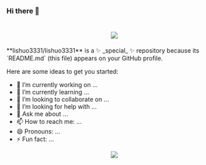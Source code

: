 ### Hi there 👋
<h1 align="center">
  <a href="https://sunguoqi.com/">
    <img src="https://readme-typing-svg.herokuapp.com/?lines=console.log(%22Hello%2C%20World!%22);想得太多，做得太少!&center=true&size=27">
  </a>
</h1>
**lishuo3331/lishuo3331** is a ✨ _special_ ✨ repository because its `README.md` (this file) appears on your GitHub profile.

Here are some ideas to get you started:

- 🔭 I’m currently working on ...
- 🌱 I’m currently learning ...
- 👯 I’m looking to collaborate on ...
- 🤔 I’m looking for help with ...
- 💬 Ask me about ...
- 📫 How to reach me: ...
- 😄 Pronouns: ...
- ⚡ Fun fact: ...
<div align="center">
    <img  src="https://github-readme-streak-stats.herokuapp.com/?user=lishuo3331&theme=dark&hide_border=true" />
</div>
